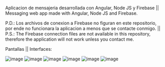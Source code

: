 Aplicacion de mensajeria desarrollada con Angular, Node JS y Firebase || Messaging web app made with Angular, Node JS and Firebase.

P.D.: Los archivos de conexion a Firebase no figuran en este repositorio, por ende no funcionara la aplicacion a menos que se contacte conmigo. || P.S.: The Firebase connection files are not available in this repository, therefore the application will not work unless you contact me.

Pantallas || Interfaces:

![image](https://github.com/WilkerJimenez/Blase/assets/145285542/b8851563-504a-4e49-8b4e-c4c2c00f405d)
![image](https://github.com/WilkerJimenez/Blase/assets/145285542/9aca0f95-f614-4f00-8d7a-f44fa71fee38)
![image](https://github.com/WilkerJimenez/Blase/assets/145285542/861740df-7fb0-49f4-a5b0-ef1f057cffc3)
![image](https://github.com/WilkerJimenez/Blase/assets/145285542/74257a15-40eb-4611-b228-a8a9535beeb3)
![image](https://github.com/WilkerJimenez/Blase/assets/145285542/b6b1b685-b36a-452a-b635-fa9c10b66b4a)
![image](https://github.com/WilkerJimenez/Blase/assets/145285542/51024561-1065-4953-a720-316cb73d6899)
